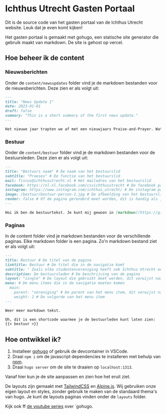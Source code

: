 # Ichthus Utrecht Gasten Portaal

Dit is de source code van het gasten portaal van de Ichthus Utrecht website.
Leuk dat je even komt kijken!

Het gasten portaal is gemaakt met gohugo, een statische site generator die gebruik maakt van markdown. De site is gehost op vercel.

## Hoe beheer ik de content

### Nieuwsberichten

Onder de `content/newsupdates` folder vind je de markdown bestanden voor de nieuwsberichten. Deze zien er als volgt uit:

```markdown
---
title: "News Update 1"
date: 2023-01-01
draft: false
summary: "This is a short summary of the first news update."
---

Het nieuwe jaar trapten we af met een nieuwjaars Praise-and-Prayer. Wat is er beter dan het nieuwe jaar beginnen met aanbidding? Nadat we naar hartenlust gezongen hadden, speechte Marlies, onze Praeses. Ook werd die avond bekend gemaakt wie het hoc tempore bestuur (het huidige bestuur) aandraagt om het stokje over te nemen.
```

### Bestuur

Onder de `content/bestuur` folder vind je de markdown bestanden voor de bestuursleden. Deze zien er als volgt uit:

```markdown
---
title: "Bestuurs naam" # De naam van het bestuurslid
subtitle: "Praeses" # De functie van het bestuurslid
mail: fiscus@ichthusutrecht.nl # Het mailadres van het bestuurslid
facebook: https://nl-nl.facebook.com/csvichthusutrecht # De facebook pagina van het bestuurslid
instagram: https://www.instagram.com/ichthus_utrecht/ # De instagram pagina van het bestuurslid
image: /bestuur/bestuur-person-1.jpg # De afbeelding van het bestuurslid, dit verwijst naar de `content` folder
render: false # Of de pagina gerenderd moet worden, dit is handig als je een pagina wilt maken die niet in de navigatie komt. In dit geval hoeft een bestuurslid geen eigen pagina.
---

Hoi ik ben de bestuurtekst. Je kunt mij gewoon in [markdown](https://github.com/adam-p/markdown-here/wiki/Markdown-Cheatsheet) schrijven.

```
### Paginas

In de content folder vind je markdown bestanden voor de verschillende paginas. Elke markdown folder is een pagina.
Zo'n markdown bestand ziet er als volgt uit:

```markdown
---
title: Bestuur # De titel van de pagina
linktitle: Bestuur # De titel die in de navigatie komt
subtitle: " Zoals elke studentenvereniging heeft ook Ichthus Utrecht een bestuur! Onderstaand stellen zij zich aan jou voor." # De subtitel van de pagina
description: De bestuursleden # De beschrijving van de pagina
layout: "single" # De layout die gebruikt moet worden, dit verwijst naar de `layouts/_default` folder. Dit kan je weglaten, of een andere layout kiezen.
menu: # De menu items die in de navigatie moeten komen
  main: 
    parent: "vereniging" # De parent van het menu item, dit verwijst naar de `config.toml` file
    weight: 2 # De volgorde van het menu item
---

Weer meer markdown tekst.

Oh, dit is een shortcode waarmee je de bestuurleden kunt laten zien:
{{< bestuur >}}

```

## Hoe ontwikkel ik?

1. Installeer [gohugo](gohugo.io) of gebruik de devcontainer in VSCode.
2. Draai `npm i` om de javascript dependencies te installeren met behulp van [npm](https://www.npmjs.com/).
2. Draai `hugo server` om de site te draaien op `localhost:1313`.

Vanaf hier kun je de site aanpassen en zien hoe het eruit ziet.

De layouts zijn gemaakt met [TailwindCSS](https://tailwindcss.com/) en [Alpine.js](https://alpinejs.dev/). 
Wij gebruiken onze eigen layout en styles, zonder gebruik te maken van de standaard thema's van hugo.
Je kunt de layouts paginas vinden onder de `layouts` folder.

Kijk ook ff [de youtube series](https://www.youtube.com/watch?v=0GZxidrlaRM&list=PLLAZ4kZ9dFpOnyRlyS-liKL5ReHDcj4G3&index=6) over `gohugo.
